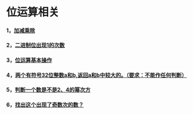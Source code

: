 # 位运算相关
#### 1，[加减乘除](https://github.com/sihaihou/algorithm/blob/master/src/com/reyco/algorithm/bit/Test1.java)
#### 2，[二进制位出现1的次数](https://github.com/sihaihou/algorithm/blob/master/src/com/reyco/algorithm/bit/Test2.java)
#### 3，[位运算基本操作](https://github.com/sihaihou/algorithm/blob/master/src/com/reyco/algorithm/bit/Test3.java)
#### 4，[两个有符号32位整数a和b,返回a和b中较大的。（要求：不能作任何判断）](https://github.com/sihaihou/algorithm/blob/master/src/com/reyco/algorithm/bit/Test4.java)
#### 5，[判断一个数是不是2、4的幂次方](https://github.com/sihaihou/algorithm/blob/master/src/com/reyco/algorithm/bit/Test5.java)
#### 6，[找出这个出现了奇数次的数？](https://github.com/sihaihou/algorithm/blob/master/src/com/reyco/algorithm/bit/Test6.java)
